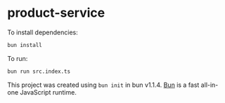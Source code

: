 # product-service

To install dependencies:

```bash
bun install
```

To run:

```bash
bun run src.index.ts
```

This project was created using `bun init` in bun v1.1.4. [Bun](https://bun.sh) is a fast all-in-one JavaScript runtime.

